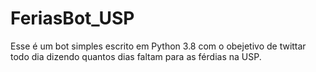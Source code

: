 # FeriasBot_USP
Esse é um bot simples escrito em Python 3.8 com o obejetivo de twittar todo dia dizendo quantos dias faltam para as férdias na USP.
